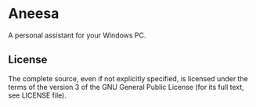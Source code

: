 # Aneesa

A personal assistant for your Windows PC.

## License

The complete source, even if not explicitly specified, is licensed under the terms of the version 3 of the GNU General Public License (for its full text, see LICENSE file).
